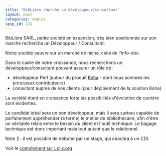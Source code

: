 ```yaml
---
title: "BibLibre cherche un développeur/consultant"
layout: post
categories: emploi
spip_id: 131
---
```

BibLibre SARL, petite société en expansion, très bien positionnée sur son marché recherche un Développeur / Consultant.

Notre société oeuvre sur un marché de niche, celui de l'info-doc.

Dans le cadre de notre croissance, nous recherchons un développeur/consultant pouvant assurer un rôle de :

- développeur Perl (autour du produit [Koha](http://www.koha-fr.org) - dont nous sommes les principaux contributeurs)
- consultant auprès de nos clients (pour déploiement de la solution Koha)

La société étant en croissance forte les possibilités d'évolution de carrière sont évidentes.

Le candidat idéal sera un bon développeur, mais il sera surtout capable de parfaitement appréhender (à terme) le métier de bibliothécaire, afin d'être un véritable relais entre le besoin du client et l'outil technique. Le bagage technique est donc important mais tout autant que le relationnel.

Note 2 : il est possible de débuter par un stage, qui aboutira à un CDI.

Voir le [complément sur Lolix.org](http://fr.lolix.org/search/offre/offre.php3?id=8919)
